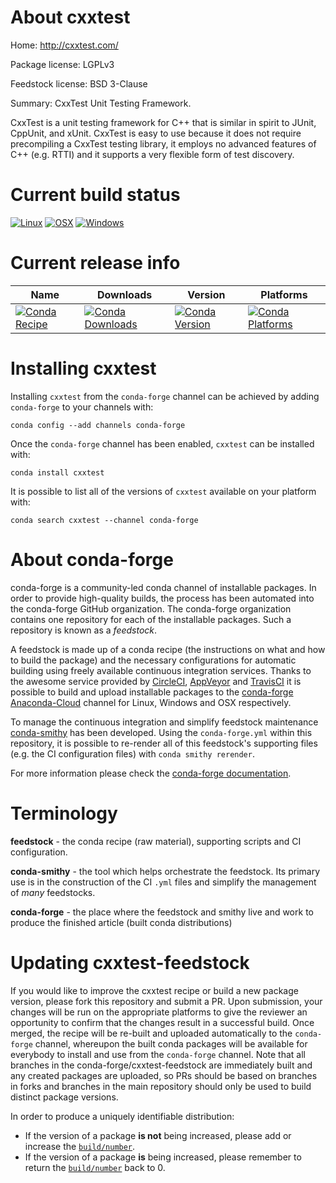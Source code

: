 About cxxtest
=============

Home: http://cxxtest.com/

Package license: LGPLv3

Feedstock license: BSD 3-Clause

Summary: CxxTest Unit Testing Framework.

CxxTest is a unit testing framework for C++ that is similar in spirit to
JUnit, CppUnit, and xUnit. CxxTest is easy to use because it does not
require precompiling a CxxTest testing library, it employs no advanced
features of C++ (e.g. RTTI) and it supports a very flexible form of test
discovery.


Current build status
====================

[![Linux](https://img.shields.io/circleci/project/github/conda-forge/cxxtest-feedstock/master.svg?label=Linux)](https://circleci.com/gh/conda-forge/cxxtest-feedstock)
[![OSX](https://img.shields.io/travis/conda-forge/cxxtest-feedstock/master.svg?label=macOS)](https://travis-ci.org/conda-forge/cxxtest-feedstock)
[![Windows](https://img.shields.io/appveyor/ci/conda-forge/cxxtest-feedstock/master.svg?label=Windows)](https://ci.appveyor.com/project/conda-forge/cxxtest-feedstock/branch/master)

Current release info
====================

| Name | Downloads | Version | Platforms |
| --- | --- | --- | --- |
| [![Conda Recipe](https://img.shields.io/badge/recipe-cxxtest-green.svg)](https://anaconda.org/conda-forge/cxxtest) | [![Conda Downloads](https://img.shields.io/conda/dn/conda-forge/cxxtest.svg)](https://anaconda.org/conda-forge/cxxtest) | [![Conda Version](https://img.shields.io/conda/vn/conda-forge/cxxtest.svg)](https://anaconda.org/conda-forge/cxxtest) | [![Conda Platforms](https://img.shields.io/conda/pn/conda-forge/cxxtest.svg)](https://anaconda.org/conda-forge/cxxtest) |

Installing cxxtest
==================

Installing `cxxtest` from the `conda-forge` channel can be achieved by adding `conda-forge` to your channels with:

```
conda config --add channels conda-forge
```

Once the `conda-forge` channel has been enabled, `cxxtest` can be installed with:

```
conda install cxxtest
```

It is possible to list all of the versions of `cxxtest` available on your platform with:

```
conda search cxxtest --channel conda-forge
```


About conda-forge
=================

conda-forge is a community-led conda channel of installable packages.
In order to provide high-quality builds, the process has been automated into the
conda-forge GitHub organization. The conda-forge organization contains one repository
for each of the installable packages. Such a repository is known as a *feedstock*.

A feedstock is made up of a conda recipe (the instructions on what and how to build
the package) and the necessary configurations for automatic building using freely
available continuous integration services. Thanks to the awesome service provided by
[CircleCI](https://circleci.com/), [AppVeyor](https://www.appveyor.com/)
and [TravisCI](https://travis-ci.org/) it is possible to build and upload installable
packages to the [conda-forge](https://anaconda.org/conda-forge)
[Anaconda-Cloud](https://anaconda.org/) channel for Linux, Windows and OSX respectively.

To manage the continuous integration and simplify feedstock maintenance
[conda-smithy](https://github.com/conda-forge/conda-smithy) has been developed.
Using the ``conda-forge.yml`` within this repository, it is possible to re-render all of
this feedstock's supporting files (e.g. the CI configuration files) with ``conda smithy rerender``.

For more information please check the [conda-forge documentation](https://conda-forge.org/docs/).

Terminology
===========

**feedstock** - the conda recipe (raw material), supporting scripts and CI configuration.

**conda-smithy** - the tool which helps orchestrate the feedstock.
                   Its primary use is in the construction of the CI ``.yml`` files
                   and simplify the management of *many* feedstocks.

**conda-forge** - the place where the feedstock and smithy live and work to
                  produce the finished article (built conda distributions)


Updating cxxtest-feedstock
==========================

If you would like to improve the cxxtest recipe or build a new
package version, please fork this repository and submit a PR. Upon submission,
your changes will be run on the appropriate platforms to give the reviewer an
opportunity to confirm that the changes result in a successful build. Once
merged, the recipe will be re-built and uploaded automatically to the
`conda-forge` channel, whereupon the built conda packages will be available for
everybody to install and use from the `conda-forge` channel.
Note that all branches in the conda-forge/cxxtest-feedstock are
immediately built and any created packages are uploaded, so PRs should be based
on branches in forks and branches in the main repository should only be used to
build distinct package versions.

In order to produce a uniquely identifiable distribution:
 * If the version of a package **is not** being increased, please add or increase
   the [``build/number``](https://conda.io/docs/user-guide/tasks/build-packages/define-metadata.html#build-number-and-string).
 * If the version of a package **is** being increased, please remember to return
   the [``build/number``](https://conda.io/docs/user-guide/tasks/build-packages/define-metadata.html#build-number-and-string)
   back to 0.

